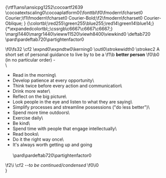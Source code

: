 {\rtf1\ansi\ansicpg1252\cocoartf2639
\cocoatextscaling0\cocoaplatform0{\fonttbl\f0\fmodern\fcharset0 Courier;\f1\fmodern\fcharset0 Courier-Bold;\f2\fmodern\fcharset0 Courier-Oblique;
}
{\colortbl;\red255\green255\blue255;\red14\green14\blue14;}
{\*\expandedcolortbl;;\cssrgb\c6667\c6667\c6667;}
\margl1440\margr1440\vieww11520\viewh8400\viewkind0
\deftab720
\pard\pardeftab720\partightenfactor0

\f0\fs32 \cf2 \expnd0\expndtw0\kerning0
\outl0\strokewidth0 \strokec2 A short set of personal guidance to live by to be a 
\f1\b **better person**
\f0\b0  (in no particular order) -\
\
- Read in the morning\
- Develop patience at every opportunity\
- Think twice before every action and communication\
- Drink more water\
- Reflect on the big picture\
- Look people in the eye and listen to what they are saying\
- Simplify processes and streamline possessions ("do less better")\
- Spend more time outdoors\
- Exercise daily\
- Be kind\
- Spend time with people that engage intellectually\
- Read books\
- Do it the right way once\
- It's always worth getting up and going\
\
\pard\pardeftab720\partightenfactor0

\f2\i \cf2 *--to be continued/condensed*
\f0\i0 \
}